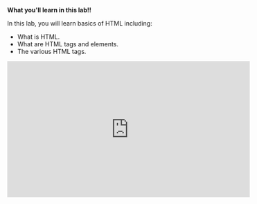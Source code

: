 
**What you'll learn in this lab!!**

In this lab, you will learn basics of HTML including:

* What is HTML.
* What are HTML tags and elements.
* The various HTML tags.


<iframe width="560" height="315" src="https://www.youtube.com/embed/Bsy6mhRc7ZA" frameborder="0" allow="accelerometer; autoplay; clipboard-write; encrypted-media; gyroscope; picture-in-picture" allowfullscreen></iframe>

